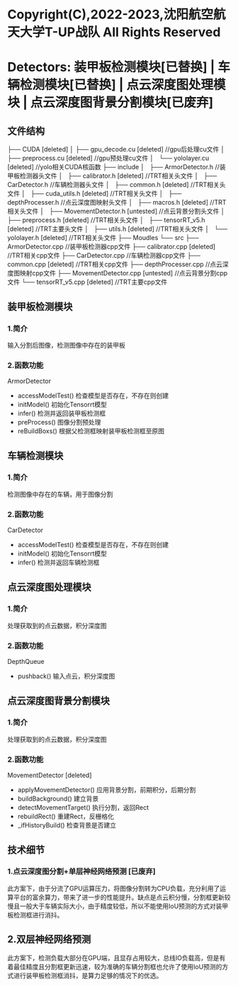 # Copyright(C),2022-2023,沈阳航空航天大学T-UP战队 All Rights Reserved

# Detectors: 装甲板检测模块[已替换] | 车辆检测模块[已替换] | 点云深度图处理模块 | 点云深度图背景分割模块[已废弃]

## 文件结构

├── CUDA [deleted]
│   ├── gpu_decode.cu [deleted]      	//gpu后处理cu文件
│   ├── preprocess.cu [deleted]      	//gpu预处理cu文件
│   └── yololayer.cu  [deleted]      		//yolo相关CUDA核函数
├── include
│   ├── ArmorDetector.h		//装甲板检测器头文件
│   ├── calibrator.h [deleted]			//TRT相关头文件
│   ├── CarDetector.h		//车辆检测器头文件
│   ├── common.h [deleted]			//TRT相关头文件
│   ├── cuda_utils.h [deleted]			//TRT相关头文件
│   ├── depthProcesser.h		//点云深度图映射头文件
│   ├── macros.h [deleted]			//TRT相关头文件
│   ├── MovementDetector.h [untested]	//点云背景分割头文件
│   ├── preprocess.h [deleted]		//TRT相关头文件
│   ├── tensorRT_v5.h [deleted]		//TRT主要头文件
│   ├── utils.h [deleted]				//TRT相关头文件
│   └── yololayer.h [deleted]			//TRT相关头文件
├── Moudles
└── src
     ├── ArmorDetector.cpp	//装甲板检测器cpp文件
     ├── calibrator.cpp [deleted]		//TRT相关cpp文件
     ├── CarDetector.cpp		//车辆检测器cpp文件
     ├── common.cpp [deleted]		//TRT相关cpp文件
     ├── depthProcesser.cpp	//点云深度图映射cpp文件
     ├── MovementDetector.cpp [untested]	//点云背景分割cpp文件
     └── tensorRT_v5.cpp	[deleted]	//TRT主要cpp文件

## 装甲板检测模块

### 1.简介

输入分割后图像，检测图像中存在的装甲板

### 2.函数功能

ArmorDetector

* accessModelTest() 检查模型是否存在，不存在则创建
* initModel() 初始化Tensorrt模型
* infer() 检测并返回装甲板检测框
* preProcess() 图像分割预处理
* reBuildBoxs() 根据父检测框映射装甲板检测框至原图

## 车辆检测模块

### 1.简介

检测图像中存在的车辆，用于图像分割

### 2.函数功能

CarDetector

* accessModelTest() 检查模型是否存在，不存在则创建
* initModel() 初始化Tensorrt模型
* infer() 检测并返回车辆检测框

## 点云深度图处理模块

### 1.简介

处理获取到的点云数据，积分深度图

### 2.函数功能

DepthQueue

* pushback() 输入点云，积分深度图

## 点云深度图背景分割模块

### 1.简介

处理获取到的点云数据，积分深度图

### 2.函数功能

MovementDetector [deleted]

* applyMovementDetector() 应用背景分割，前期积分，后期分割
* buildBackground() 建立背景
* detectMovementTarget() 执行分割，返回Rect
* rebuildRect() 重建Rect，反栅格化
* _ifHistoryBuild() 检查背景是否建立

## 技术细节

### 1.点云深度图分割+单层神经网络预测 [已废弃]

此方案下，由于分流了GPU运算压力，将图像分割转为CPU负载，充分利用了运算平台的富余算力，带来了进一步的性能提升。缺点是点云积分慢，分割框更新较慢且一般大于车辆实际大小，由于精度较低，所以不能使用IoU预测的方式对装甲板检测框进行消抖。

## 2.双层神经网络预测

此方案下，检测负载大部分在GPU端，且显存占用较大，总线IO负载高，但是有着最佳精度且分割框更新迅速，较为准确的车辆分割框也允许了使用IoU预测的方式进行装甲板检测框消抖，是算力足够的情况下的优选。
